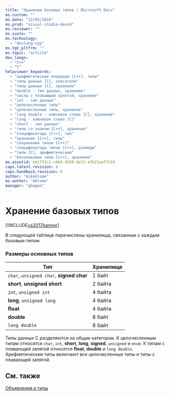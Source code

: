 ```yaml
---
title: "Хранение базовых типов | Microsoft Docs"
ms.custom: ""
ms.date: "12/05/2016"
ms.prod: "visual-studio-dev14"
ms.reviewer: ""
ms.suite: ""
ms.technology: 
  - "devlang-cpp"
ms.tgt_pltfrm: ""
ms.topic: "article"
dev_langs: 
  - "C++"
  - "C"
helpviewer_keywords: 
  - "арифметические операции [C++], типы"
  - "типы данных [C], описатели"
  - "типы данных [C], хранение"
  - "double - тип данных, хранение"
  - "числа с плавающей запятой, хранение"
  - "int - тип данных"
  - "целочисленные типы"
  - "целочисленные типы, хранение"
  - "long double - ключевое слово [C], хранение"
  - "long - ключевое слово [C]"
  - "short - тип данных"
  - "типы со знаком [C++], хранение"
  - "спецификаторы [C++], тип"
  - "хранение [C++], типы"
  - "сохранение типов [C++]"
  - "спецификаторы типов [C++], размеры"
  - "типы [C], арифметические"
  - "беззнаковые типы [C++], хранение"
ms.assetid: bd1f33c1-c6b9-4558-8a72-afb21aef3318
caps.latest.revision: 6
caps.handback.revision: 6
author: "mikeblome"
ms.author: "mblome"
manager: "ghogen"
---
```

# Хранение базовых типов
[!INCLUDE[vs2017banner](../assembler/inline/includes/vs2017banner.md)]

В следующей таблице перечислены хранилища, связанные с каждым базовым типом.  
  
### Размеры основных типов  
  
|Тип|Хранилище|  
|---------|---------------|  
|`char`, `unsigned char`, **signed char**|1 байт|  
|**short**, **unsigned short**|2 байта|  
|`int`, `unsigned int`|4 байта|  
|**long**, `unsigned long`|4 байта|  
|**float**|4 байта|  
|**double**|8 байт|  
|`long double`|8 байт|  
  
 Типы данных C разделяются на общие категории.  К целочисленным типам относятся `char`, `int`, **short**, **long**, **signed**, `unsigned` и `enum`.  К типам с плавающей запятой относятся **float**, **double** и `long double`.  Арифметические типы включают все целочисленные типы и типы с плавающей запятой.  
  
## См. также  
 [Объявления и типы](../c-language/declarations-and-types.md)